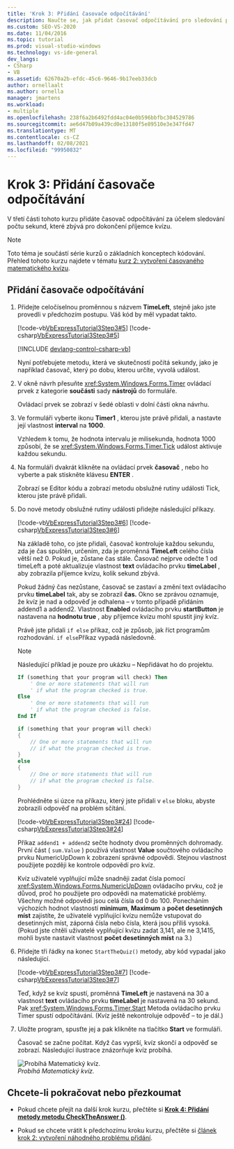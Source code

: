 ```yaml
---
title: 'Krok 3: Přidání časovače odpočítávání'
description: Naučte se, jak přidat časovač odpočítávání pro sledování počtu sekund, které zbývá pro dokončení příjemce kvízu.
ms.custom: SEO-VS-2020
ms.date: 11/04/2016
ms.topic: tutorial
ms.prod: visual-studio-windows
ms.technology: vs-ide-general
dev_langs:
- CSharp
- VB
ms.assetid: 62670a2b-efdc-45c6-9646-9b17eeb33dcb
author: ornellaalt
ms.author: ornella
manager: jmartens
ms.workload:
- multiple
ms.openlocfilehash: 238f6a2b6492fdd4ac04e0b596bbfbc304529786
ms.sourcegitcommit: ae6d47b09a439cd0e13180f5e89510e3e347fd47
ms.translationtype: MT
ms.contentlocale: cs-CZ
ms.lasthandoff: 02/08/2021
ms.locfileid: "99950832"
---
```

# <a name="step-3-add-a-countdown-timer"></a>Krok 3: Přidání časovače odpočítávání

V třetí části tohoto kurzu přidáte časovač odpočítávání za účelem sledování počtu sekund, které zbývá pro dokončení příjemce kvízu.

> [!NOTE]
> Toto téma je součástí série kurzů o základních konceptech kódování. Přehled tohoto kurzu najdete v tématu [kurz 2: vytvoření časovaného matematického kvízu](../ide/tutorial-2-create-a-timed-math-quiz.md).

## <a name="to-add-a-countdown-timer"></a>Přidání časovače odpočítávání

1. Přidejte celočíselnou proměnnou s názvem **TimeLeft**, stejně jako jste provedli v předchozím postupu. Váš kód by měl vypadat takto.

     [!code-vb[VbExpressTutorial3Step3#5](../ide/codesnippet/VisualBasic/step-3-add-a-countdown-timer_1.vb)]
     [!code-csharp[VbExpressTutorial3Step3#5](../ide/codesnippet/CSharp/step-3-add-a-countdown-timer_1.cs)]

     [!INCLUDE [devlang-control-csharp-vb](./includes/devlang-control-csharp-vb.md)]

     Nyní potřebujete metodu, která ve skutečnosti počítá sekundy, jako je například časovač, který po dobu, kterou určíte, vyvolá událost.

2. V okně návrh přesuňte <xref:System.Windows.Forms.Timer> ovládací prvek z kategorie **součásti** sady **nástrojů** do formuláře.

     Ovládací prvek se zobrazí v šedé oblasti v dolní části okna návrhu.

3. Ve formuláři vyberte ikonu **Timer1** , kterou jste právě přidali, a nastavte její vlastnost **interval** na **1000**.

     Vzhledem k tomu, že hodnota intervalu je milisekunda, hodnota 1000 způsobí, že se <xref:System.Windows.Forms.Timer.Tick> událost aktivuje každou sekundu.

4. Na formuláři dvakrát klikněte na ovládací prvek **časovač** , nebo ho vyberte a pak stiskněte klávesu **ENTER** .

     Zobrazí se Editor kódu a zobrazí metodu obslužné rutiny události Tick, kterou jste právě přidali.

5. Do nové metody obslužné rutiny události přidejte následující příkazy.

     [!code-vb[VbExpressTutorial3Step3#6](../ide/codesnippet/VisualBasic/step-3-add-a-countdown-timer_2.vb)]
     [!code-csharp[VbExpressTutorial3Step3#6](../ide/codesnippet/CSharp/step-3-add-a-countdown-timer_2.cs)]

     Na základě toho, co jste přidali, časovač kontroluje každou sekundu, zda je čas spuštěn, určením, zda je proměnná **TimeLeft** celého čísla větší než 0. Pokud je, zůstane čas stále. Časovač nejprve odečte 1 od timeLeft a poté aktualizuje vlastnost **text** ovládacího prvku **timeLabel** , aby zobrazila příjemce kvízu, kolik sekund zbývá.

     Pokud žádný čas nezůstane, časovač se zastaví a změní text ovládacího prvku **timeLabel** tak, aby se zobrazil **čas.** Okno se zprávou oznamuje, že kvíz je nad a odpověď je odhalena – v tomto případě přidáním addend1 a addend2. Vlastnost **Enabled** ovládacího prvku **startButton** je nastavena na **hodnotu true** , aby příjemce kvízu mohl spustit jiný kvíz.

     Právě jste přidali `if else` příkaz, což je způsob, jak říct programům rozhodování. `if else`Příkaz vypadá následovně.

    > [!NOTE]
    > Následující příklad je pouze pro ukázku – Nepřidávat ho do projektu.

    ```vb
    If (something that your program will check) Then
        ' One or more statements that will run
        ' if what the program checked is true.
    Else
        ' One or more statements that will run
        ' if what the program checked is false.
    End If
    ```

    ```csharp
    if (something that your program will check)
    {
        // One or more statements that will run
        // if what the program checked is true.
    }
    else
    {
        // One or more statements that will run
        // if what the program checked is false.
    }
    ```

     Prohlédněte si úzce na příkazu, který jste přidali v `else` bloku, abyste zobrazili odpověď na problém sčítání.

     [!code-vb[VbExpressTutorial3Step3#24](../ide/codesnippet/VisualBasic/step-3-add-a-countdown-timer_3.vb)]
     [!code-csharp[VbExpressTutorial3Step3#24](../ide/codesnippet/CSharp/step-3-add-a-countdown-timer_3.cs)]

     Příkaz `addend1 + addend2` sečte hodnoty dvou proměnných dohromady. První část ( `sum.Value` ) používá vlastnost **Value** součtového ovládacího prvku NumericUpDown k zobrazení správné odpovědi. Stejnou vlastnost použijete později ke kontrole odpovědí pro kvíz.

     Kvíz uživatelé vyplňující může snadněji zadat čísla pomocí <xref:System.Windows.Forms.NumericUpDown> ovládacího prvku, což je důvod, proč ho použijete pro odpovědi na matematické problémy. Všechny možné odpovědi jsou celá čísla od 0 do 100. Ponecháním výchozích hodnot vlastností **minimum**, **Maximum** a **počet desetinných míst** zajistíte, že uživatelé vyplňující kvízu nemůže vstupovat do desetinných míst, záporná čísla nebo čísla, která jsou příliš vysoká. (Pokud jste chtěli uživatelé vyplňující kvízu zadat 3,141, ale ne 3,1415, mohli byste nastavit vlastnost **počet desetinných míst** na 3.)

6. Přidejte tři řádky na konec `StartTheQuiz()` metody, aby kód vypadal jako následující.

     [!code-vb[VbExpressTutorial3Step3#7](../ide/codesnippet/VisualBasic/step-3-add-a-countdown-timer_4.vb)]
     [!code-csharp[VbExpressTutorial3Step3#7](../ide/codesnippet/CSharp/step-3-add-a-countdown-timer_4.cs)]

     Teď, když se kvíz spustí, proměnná **TimeLeft** je nastavená na 30 a vlastnost **text** ovládacího prvku **timeLabel** je nastavená na 30 sekund. Pak <xref:System.Windows.Forms.Timer.Start> Metoda ovládacího prvku Timer spustí odpočítávání. (Kvíz ještě nekontroluje odpověď – to je dál.)

7. Uložte program, spusťte jej a pak klikněte na tlačítko **Start** ve formuláři.

     Časovač se začne počítat. Když čas vyprší, kvíz skončí a odpověď se zobrazí. Následující ilustrace znázorňuje kvíz probíhá.

     ![Probíhá Matematický kvíz.](../ide/media/express_addcountdown.png)<br/>
*Probíhá Matematický kvíz.*

## <a name="to-continue-or-review"></a>Chcete-li pokračovat nebo přezkoumat

- Pokud chcete přejít na další krok kurzu, přečtěte si **[Krok 4: Přidání metody metodu CheckTheAnswer ()](../ide/step-4-add-the-checktheanswer-parens-method.md)**.

- Pokud se chcete vrátit k předchozímu kroku kurzu, přečtěte si [článek krok 2: vytvoření náhodného problému přidání](../ide/step-2-create-a-random-addition-problem.md).
